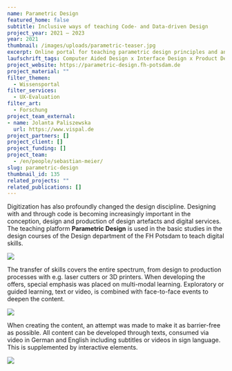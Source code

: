 ```yaml
---
name: Parametric Design
featured_home: false
subtitle: Inclusive ways of teaching Code- and Data-driven Design
project_year: 2021 – 2023
year: 2021
thumbnail: /images/uploads/parametric-teaser.jpg
excerpt: Online portal for teaching parametric design principles and an introduction to coding for design students.
laufschrift_tags: Computer Aided Design x Interface Design x Product Design x Communication Design x Parametric Design
project_website: https://parametric-design.fh-potsdam.de
project_material: ""
filter_themen:
  - Wissensportal
filter_services:
  - UX-Evaluation
filter_art:
  - Forschung
project_team_external:
- name: Jolanta Paliszewska
  url: https://www.vispal.de
project_partners: []
project_client: []
project_funding: []
project_team:
  - /en/people/sebastian-meier/
slug: parametric-design
thumbnail_id: 135
related_projects: ""
related_publications: []
---
```

Digitization has also profoundly changed the design discipline. Designing with and through code is becoming increasingly important in the conception, design and production of design artefacts and digital services. The teaching platform **Parametric Design** is used in the basic studies in the design courses of the Design department of the FH Potsdam to teach digital skills.

![](/images/uploads/parametric-examples.jpg)

The transfer of skills covers the entire spectrum, from design to production processes with e.g. laser cutters or 3D printers. When developing the offers, special emphasis was placed on multi-modal learning. Exploratory or guided learning, text or video, is combined with face-to-face events to deepen the content.

![](/images/uploads/parametric-video.jpg)

When creating the content, an attempt was made to make it as barrier-free as possible. All content can be developed through texts, consumed via video in German and English including subtitles or videos in sign language. This is supplemented by interactive elements.

![](/images/uploads/parametric-code.jpg)
